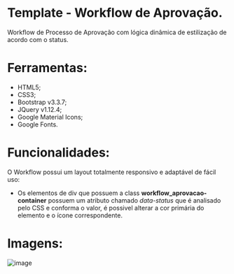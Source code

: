 # Template - Workflow de Aprovação.
Workflow de Processo de Aprovação com lógica dinâmica de estilização de acordo com o status.

# Ferramentas:
- HTML5;
- CSS3;
- Bootstrap v3.3.7;
- JQuery v1.12.4;
- Google Material Icons;
- Google Fonts.

# Funcionalidades:
O Workflow possui um layout totalmente responsivo e adaptável de fácil uso:
- Os elementos de div que possuem a class **workflow_aprovacao-container** possuem um atributo chamado *data-status* que é analisado pelo CSS e conforma o valor, é possivel alterar a cor primária do elemento e o ícone correspondente.

# Imagens:
![image](https://user-images.githubusercontent.com/37859294/142251857-19dadc7d-fdd8-4b21-b48d-004b0881706f.png)
